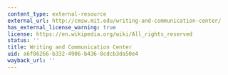 ```yaml
---
content_type: external-resource
external_url: http://cmsw.mit.edu/writing-and-communication-center/
has_external_license_warning: true
license: https://en.wikipedia.org/wiki/All_rights_reserved
status: ''
title: Writing and Communication Center
uid: a6f86266-b332-4906-b436-8cdcb3da50e4
wayback_url: ''
---
```

